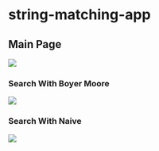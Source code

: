 # string-matching-app

## Main Page

![](https://eneskzlcn.github.io/string-matching-application/assets/app-using-example-images/main-page.png)

### Search With Boyer Moore


![](https://eneskzlcn.github.io/string-matching-application/assets/app-using-example-images/search-with-boyer.png)



### Search With Naive

![](https://eneskzlcn.github.io/string-matching-application/assets/app-using-example-images/search-with-naive.png)


